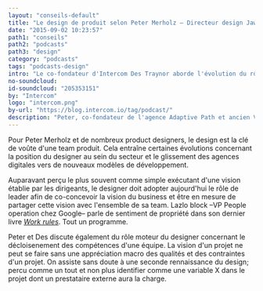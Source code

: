```yaml
---
layout: "conseils-default"
title: "Le design de produit selon Peter Merholz – Directeur design Jawbone"
date: "2015-09-02 10:23:57"
path1: "conseils"
path2: "podcasts"
path3: "design"
category: "podcasts"
tags: "podcasts-design"
intro: "Le co-fondateur d'Intercom Des Traynor aborde l'évolution du rôle du designer et de l'agence digitale, en compagnie de Peter Merholz, directeur principal du design chez Jawbone, précédemment vice-président du Design chez Groupon et co-fondateur de l'agence de design Adaptive Path."
no-soundcloud:
id-soundcloud: "205353151"
by: "Intercom"
logo: "intercom.png"
by-url: "https://blog.intercom.io/tag/podcast/"
description: "Peter, co-fondateur de l'agence Adaptive Path et ancien VP Design de Groupon aborde avec le fondateur d'Intercom l'évolution du rôle du designer et de l'agence digitale."
---
```


Pour Peter Merholz et de nombreux product designers, le design est la clé de voûte d'une team produit. Cela entraîne certaines évolutions concernant la position du designer au sein du secteur et le glissement des agences digitales vers de nouveaux modèles de développement.

Auparavant perçu le plus souvent comme simple exécutant d'une vision établie par les dirigeants, le designer doit adopter aujourd'hui le rôle de leader afin de co-concevoir la vision du business et être en mesure de partager cette vision avec l'ensemble de sa team. Lazlo block –VP People operation chez Google– parle de sentiment de propriété dans son dernier livre <a href="http://www.amazon.fr/gp/product/1444792369/ref=as_li_tl?ie=UTF8&amp;camp=1642&amp;creative=6746&amp;creativeASIN=1444792369&amp;linkCode=as2&amp;tag=mdw-21" title="Work rules" target="_blank"><em>Work rules</em></a>. Tout un programme.

Peter et Des discute également du rôle moteur du designer concernant le décloisenement des compétences d'une équipe. La vision d'un projet ne peut se faire sans une appréciation macro des qualités et des contraintes d'un projet. On assiste sans doute à une seconde rennaissance du design; percu comme un tout et non plus identifier comme une variable X dans le projet dont un prestataire externe aura la charge.
